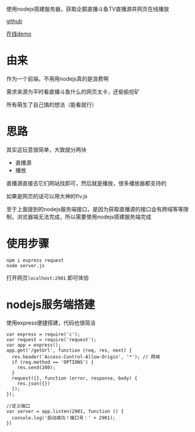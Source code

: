使用nodejs搭建服务器，获取企鹅直播斗鱼TV直播源并网页在线播放

[github](https://github.com/CHU295/node-tv-source)

[在线demo](http://118.25.55.180:2901/)

# 由来
作为一个前端，不用用nodejs真的是浪费啊

需求来源为平时看直播斗鱼什么的网页太卡，还偷偷挖矿

所有萌生了自己搞的想法（能看就行）

# 思路
其实这玩意很简单，大致就分两块
- 直播源
- 播放

直播源直接去它们网站找即可，然后就是播放，很多播放器都支持的

如果是网页的话可以用大神的flv.js

至于上面提到的nodejs服务端接口，是因为获取直播源的接口会有跨域等等限制，浏览器端无法完成，所以需要使用nodejs搭建服务端完成

# 使用步骤
```
npm i express request
node server.js
```
打开网页`localhost:2901` 即可体验
# nodejs服务端搭建
使用express便捷搭建，代码也很简洁
```
var express = require('c');
var request = require('request');
var app = express();
app.get('/getUrl', function (req, res, next) {
  res.header('Access-Control-Allow-Origin', '*'); // 跨域
  if (req.method == 'OPTIONS') {
    res.send(200);
  }
  request({}, function (error, response, body) {
    res.json({})
  });
});

//定义端口
var server = app.listen(2901, function () {
  console.log('启动成功！端口号：' + 2901);
})
```
